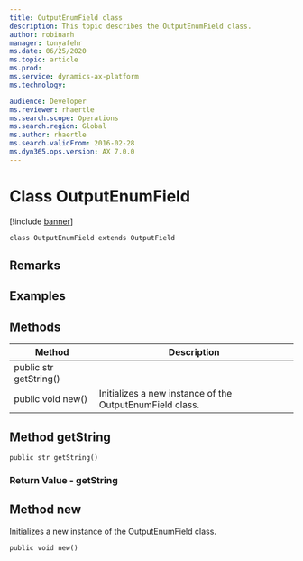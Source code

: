 ```yaml
---
title: OutputEnumField class
description: This topic describes the OutputEnumField class.
author: robinarh
manager: tonyafehr
ms.date: 06/25/2020
ms.topic: article
ms.prod: 
ms.service: dynamics-ax-platform
ms.technology: 

audience: Developer
ms.reviewer: rhaertle
ms.search.scope: Operations
ms.search.region: Global
ms.author: rhaertle
ms.search.validFrom: 2016-02-28
ms.dyn365.ops.version: AX 7.0.0
---
```


# Class OutputEnumField

[!include [banner](../includes/banner.md)]

```xpp
class OutputEnumField extends OutputField
```

## Remarks

## Examples

## Methods

| Method                 | Description                                              |
|------------------------|----------------------------------------------------------|
| public str getString() |                                                          |
| public void new()      | Initializes a new instance of the OutputEnumField class. |

## Method getString

```xpp
public str getString()
```

### Return Value - getString

## Method new

Initializes a new instance of the OutputEnumField class.

```xpp
public void new()
```

